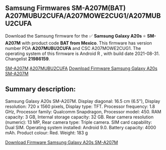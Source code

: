 <h2>Samsung Firmwares SM-A207M(BAT) A207MUBU2CUFA/A207MOWE2CUG1/A207MUBU2CUFA</h2>
Download the Samsung firmware for the ✅ <strong>Samsung Galaxy A20s </strong> ⭐ <strong>SM-A207M</strong> with product code <strong>BAT</strong> <strong> from Mexico</strong>. This firmware has version number PDA <strong>A207MUBU2CUFA</strong> and CSC A207MOWE2CUG1. The operating system of this firmware is Android R , with build date 2021-08-31. Changelist <strong>21986159</strong>.


[SM-A207M](https://samfirm.shop/samsung/model/SM-A207M)
[A207MUBU2CUFA](https://samfirm.shop/samsung/pda/A207MUBU2CUFA)
[Download Firmware Samsung Galaxy A20s SM-A207M](https://samfirm.shop/samsung/firmware/453831)
<h2>Summary description:</h2>
<p>Samsung Galaxy A20s SM-A207M. Display diagonal: 16.5 cm (6.5"), Display resolution: 720 x 1560 pixels, Display type: TFT. Processor frequency: 1.8 GHz, Processor family: Qualcomm Snapdragon, Processor model: 450. RAM capacity: 3 GB, Internal storage capacity: 32 GB. Rear camera resolution (numeric): 13 MP, Rear camera type: Triple camera. SIM card capability: Dual SIM. Operating system installed: Android 9.0. Battery capacity: 4000 mAh. Product colour: Red. Weight: 183 g</p>


[Download Firmware Samsung Galaxy A20s SM-A207M](https://samfirm.shop/samsung/firmware/453831)
